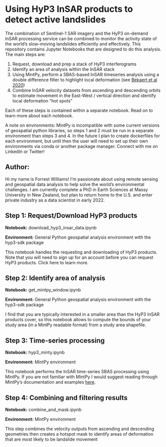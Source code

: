 # Using HyP3 InSAR products to detect active landslides
The combination of Sentinel-1 SAR imagery and the HyP3 on-demand InSAR processing service can be combined to monitor the activity state of the world’s slow-moving landslides efficiently and effectively. This repository contains Jupyter Notebooks that are designed to do this analysis. The main steps are:

1. Request, download and prep a stack of HyP3 interferograms
2. Identify an area of analysis within the InSAR stack
3. Using MintPy, perform a SBAS-based InSAR timeseries analysis using a double difference filter to highlight local deformation (see [Bekaert et al 2020](https://doi.org/10.1016/j.rse.2020.111983))
4. Combine InSAR velocity datasets from ascending and descending orbits to estimate movement in the East-West / vertical direction and identify local deformation “hot spots”

Each of these steps is contained within a separate notebook. Read on to learn more about each notebook.

A note on environments: MintPy is incompatible with some current versions of geospatial python libraries, so steps 1 and 2 must be run in a separate environment than steps 3 and 4. In the future I plan to create dockerfiles for each environment, but until then the user will need to set up their own environments via conda or another package manager. Connect with me on LinkedIn or Twitter!

## Author:
Hi my name is Forrest Williams! I’m passionate about using remote sensing and geospatial data analysis to help solve the world’s environmental challenges. I am currently complete a PhD in Earth Sciences at Massy University in New Zealand, but plan to return home to the U.S. and enter private industry as a data scientist in early 2022.

## Step 1: Request/Download HyP3 products
**Notebook:** download\_hyp3\_insar\_data.ipynb

**Environment:** General Python geospatial analysis environment with the hyp3-sdk package

This notebook handles the requesting and downloading of HyP3 products. Note that you will need to sign up for an account before you can request HyP3 products. Click here to learn more.

## Step 2: Identify area of analysis
**Notebook:** get\_mintpy\_window.ipynb

**Environment:** General Python geospatial analysis environment with the hyp3-sdk package

I find that you are typically interested in a smaller area than the HyP3 InSAR products cover, so this notebook allows to compute the bounds of your study area (in a MintPy readable format) from a study area shapefile.

## Step 3: Time-series processing
**Notebook:** hyp3\_minty.ipynb

**Environment:** MintPy environment

This notebook performs the InSAR time-series SBAS processing using MintPy. If you are not familiar with MintPy I would suggest reading through MintPy’s documentation and examples [here](https://github.com/insarlab/MintPy-tutorial).

## Step 4: Combining and filtering results
**Notebook:** combine\_and\_mask.ipynb

**Environment:** MintPy environment

This step combines the velocity outputs from ascending and descending geometries then creates a hotspot mask to identify areas of deformation that are most likely to be landslide movement
